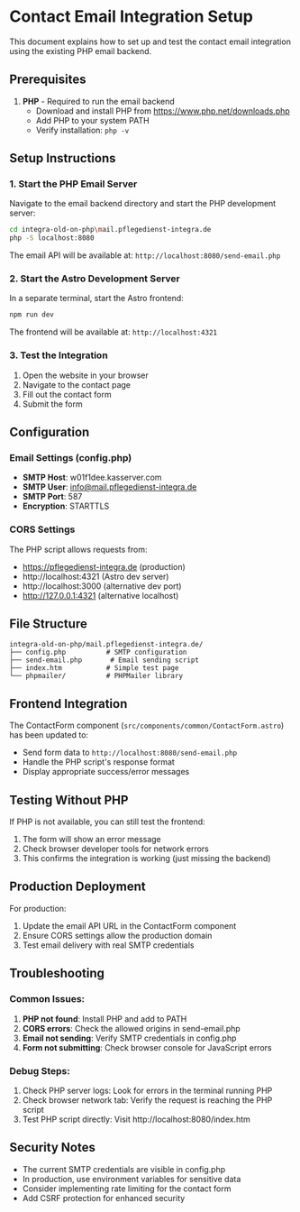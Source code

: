 # Contact Email Integration Setup

This document explains how to set up and test the contact email integration using the existing PHP email backend.

## Prerequisites

1. **PHP** - Required to run the email backend
   - Download and install PHP from https://www.php.net/downloads.php
   - Add PHP to your system PATH
   - Verify installation: `php -v`

## Setup Instructions

### 1. Start the PHP Email Server

Navigate to the email backend directory and start the PHP development server:

```bash
cd integra-old-on-php\mail.pflegedienst-integra.de
php -S localhost:8080
```

The email API will be available at: `http://localhost:8080/send-email.php`

### 2. Start the Astro Development Server

In a separate terminal, start the Astro frontend:

```bash
npm run dev
```

The frontend will be available at: `http://localhost:4321`

### 3. Test the Integration

1. Open the website in your browser
2. Navigate to the contact page
3. Fill out the contact form
4. Submit the form

## Configuration

### Email Settings (config.php)
- **SMTP Host**: w01f1dee.kasserver.com
- **SMTP User**: info@mail.pflegedienst-integra.de
- **SMTP Port**: 587
- **Encryption**: STARTTLS

### CORS Settings
The PHP script allows requests from:
- https://pflegedienst-integra.de (production)
- http://localhost:4321 (Astro dev server)
- http://localhost:3000 (alternative dev port)
- http://127.0.0.1:4321 (alternative localhost)

## File Structure

```
integra-old-on-php/mail.pflegedienst-integra.de/
├── config.php          # SMTP configuration
├── send-email.php       # Email sending script
├── index.htm           # Simple test page
└── phpmailer/          # PHPMailer library
```

## Frontend Integration

The ContactForm component (`src/components/common/ContactForm.astro`) has been updated to:
- Send form data to `http://localhost:8080/send-email.php`
- Handle the PHP script's response format
- Display appropriate success/error messages

## Testing Without PHP

If PHP is not available, you can still test the frontend:
1. The form will show an error message
2. Check browser developer tools for network errors
3. This confirms the integration is working (just missing the backend)

## Production Deployment

For production:
1. Update the email API URL in the ContactForm component
2. Ensure CORS settings allow the production domain
3. Test email delivery with real SMTP credentials

## Troubleshooting

### Common Issues:
1. **PHP not found**: Install PHP and add to PATH
2. **CORS errors**: Check the allowed origins in send-email.php
3. **Email not sending**: Verify SMTP credentials in config.php
4. **Form not submitting**: Check browser console for JavaScript errors

### Debug Steps:
1. Check PHP server logs: Look for errors in the terminal running PHP
2. Check browser network tab: Verify the request is reaching the PHP script
3. Test PHP script directly: Visit http://localhost:8080/index.htm

## Security Notes

- The current SMTP credentials are visible in config.php
- In production, use environment variables for sensitive data
- Consider implementing rate limiting for the contact form
- Add CSRF protection for enhanced security

